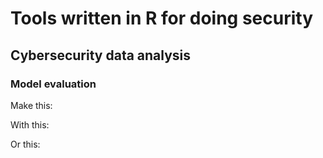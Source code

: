 # Tools written in R for doing security

## Cybersecurity data analysis

### Model evaluation
Make this:

With this:

Or this:
